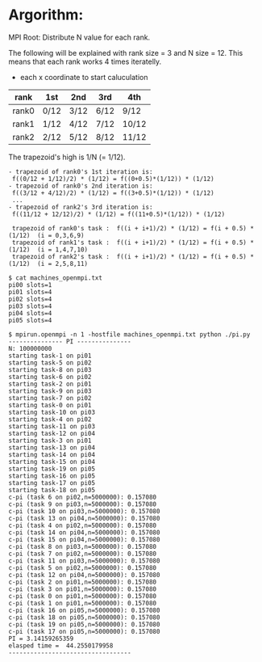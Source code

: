 # Argorithm:

MPI Root: Distribute N value for each rank.

The following will be explained with rank size = 3 and N size = 12.
This means that each rank works 4 times iteratelly.

- each x coordinate to start caluculation

| rank | 1st | 2nd | 3rd | 4th |
| --- | --- | --- | --- | --- |
| rank0 | 0/12 | 3/12 | 6/12 | 9/12 | 
| rank1 | 1/12 | 4/12 | 7/12 | 10/12 | 
| rank2 | 2/12 | 5/12 | 8/12 | 11/12 | 

The trapezoid's high is 1/N (= 1/12).
```
- trapezoid of rank0's 1st iteration is: 
 f((0/12 + 1/12)/2) * (1/12) = f((0+0.5)*(1/12)) * (1/12)
- trapezoid of rank0's 2nd iteration is: 
 f((3/12 + 4/12)/2) * (1/12) = f((3+0.5)*(1/12)) * (1/12)
 ...
- trapezoid of rank2's 3rd iteration is: 
 f((11/12 + 12/12)/2) * (1/12) = f((11+0.5)*(1/12)) * (1/12)
```

```
 trapezoid of rank0's task :  f((i + i+1)/2) * (1/12) = f(i + 0.5) * (1/12)  (i = 0,3,6,9)
 trapezoid of rank1's task :  f((i + i+1)/2) * (1/12) = f(i + 0.5) * (1/12)  (i = 1,4,7,10)
 trapezoid of rank2's task :  f((i + i+1)/2) * (1/12) = f(i + 0.5) * (1/12)  (i = 2,5,8,11)
```

```
$ cat machines_openmpi.txt 
pi00 slots=1
pi01 slots=4
pi02 slots=4
pi03 slots=4
pi04 slots=4
pi05 slots=4

$ mpirun.openmpi -n 1 -hostfile machines_openmpi.txt python ./pi.py
--------------- PI ---------------
N: 100000000
starting task-1 on pi01 
starting task-5 on pi02 
starting task-8 on pi03 
starting task-6 on pi02 
starting task-2 on pi01 
starting task-9 on pi03 
starting task-7 on pi02 
starting task-0 on pi01 
starting task-10 on pi03 
starting task-4 on pi02 
starting task-11 on pi03 
starting task-12 on pi04 
starting task-3 on pi01 
starting task-13 on pi04 
starting task-14 on pi04 
starting task-15 on pi04 
starting task-19 on pi05 
starting task-16 on pi05 
starting task-17 on pi05 
starting task-18 on pi05 
c-pi (task 6 on pi02,n=5000000): 0.157080
c-pi (task 9 on pi03,n=5000000): 0.157080
c-pi (task 10 on pi03,n=5000000): 0.157080
c-pi (task 13 on pi04,n=5000000): 0.157080
c-pi (task 4 on pi02,n=5000000): 0.157080
c-pi (task 14 on pi04,n=5000000): 0.157080
c-pi (task 15 on pi04,n=5000000): 0.157080
c-pi (task 8 on pi03,n=5000000): 0.157080
c-pi (task 7 on pi02,n=5000000): 0.157080
c-pi (task 11 on pi03,n=5000000): 0.157080
c-pi (task 5 on pi02,n=5000000): 0.157080
c-pi (task 12 on pi04,n=5000000): 0.157080
c-pi (task 2 on pi01,n=5000000): 0.157080
c-pi (task 3 on pi01,n=5000000): 0.157080
c-pi (task 0 on pi01,n=5000000): 0.157080
c-pi (task 1 on pi01,n=5000000): 0.157080
c-pi (task 16 on pi05,n=5000000): 0.157080
c-pi (task 18 on pi05,n=5000000): 0.157080
c-pi (task 19 on pi05,n=5000000): 0.157080
c-pi (task 17 on pi05,n=5000000): 0.157080
PI = 3.14159265359
elasped time =  44.2550179958
----------------------------------

```
